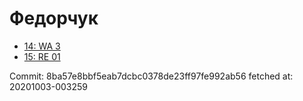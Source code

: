 # Федорчук
- [14: WA 3](14.md)
- [15: RE 01](15.md)

Commit: 8ba57e8bbf5eab7dcbc0378de23ff97fe992ab56
 fetched at: 20201003-003259
